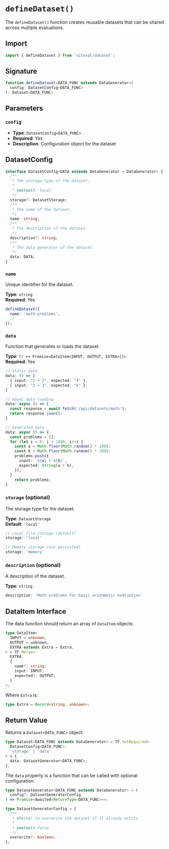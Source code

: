 # `defineDataset()`

The `defineDataset()` function creates reusable datasets that can be shared across multiple evaluations.

## Import

```ts
import { defineDataset } from 'viteval/dataset';
```

## Signature

```ts
function defineDataset<DATA_FUNC extends DataGenerator>(
  config: DatasetConfig<DATA_FUNC>
): Dataset<DATA_FUNC>
```

## Parameters

### `config`
- **Type**: `DatasetConfig<DATA_FUNC>`
- **Required**: Yes
- **Description**: Configuration object for the dataset

## DatasetConfig

```ts
interface DatasetConfig<DATA extends DataGenerator = DataGenerator> {
  /**
   * The storage type of the dataset.
   *
   * @default 'local'
   */
  storage?: DatasetStorage;
  /**
   * The name of the dataset.
   */
  name: string;
  /**
   * The description of the dataset.
   */
  description?: string;
  /**
   * The data generator of the dataset.
   */
  data: DATA;
}
```

### `name`

Unique identifier for the dataset.

**Type**: `string`  
**Required**: Yes

```ts
defineDataset({
  name: 'math-problems',
  // ...
});
```

### `data`

Function that generates or loads the dataset.

**Type**: `() => Promise<DataItem<INPUT, OUTPUT, EXTRA>[]>`  
**Required**: Yes

```ts
// Static data
data: () => [
  { input: "2 + 2", expected: "4" },
  { input: "3 + 3", expected: "6" },
]

// Async data loading
data: async () => {
  const response = await fetch('/api/datasets/math');
  return response.json();
}

// Generated data
data: async () => {
  const problems = [];
  for (let i = 0; i < 1000; i++) {
    const a = Math.floor(Math.random() * 100);
    const b = Math.floor(Math.random() * 100);
    problems.push({
      input: `${a} + ${b}`,
      expected: String(a + b),
    });
  }
    return problems;
}
```

### `storage` (optional)

The storage type for the dataset.

**Type**: `DatasetStorage`  
**Default**: `'local'`

```ts
// Local file storage (default)
storage: 'local'

// Memory storage (not persisted)
storage: 'memory'
```

### `description` (optional)

A description of the dataset.

**Type**: `string`

```ts
description: 'Math problems for basic arithmetic evaluation'
```

## DataItem Interface

The data function should return an array of `DataItem` objects:

```ts
type DataItem<
  INPUT = unknown,
  OUTPUT = unknown,
  EXTRA extends Extra = Extra,
> = TF.Merge<
  EXTRA,
  {
    name?: string;
    input: INPUT;
    expected?: OUTPUT;
  }
>;
```

Where `Extra` is:
```ts
type Extra = Record<string, unknown>;
```

## Return Value

Returns a `Dataset<DATA_FUNC>` object:

```ts
type Dataset<DATA_FUNC extends DataGenerator> = TF.SetRequired<
  DatasetConfig<DATA_FUNC>,
  'storage' | 'data'
> & {
  data: DatasetGenerator<DATA_FUNC>;
};
```

The `data` property is a function that can be called with optional configuration:

```ts
type DatasetGenerator<DATA_FUNC extends DataGenerator> = (
  config?: DatasetGeneratorConfig
) => Promise<Awaited<ReturnType<DATA_FUNC>>>;

type DatasetGeneratorConfig = {
  /**
   * Whether to overwrite the dataset if it already exists.
   *
   * @default false
   */
  overwrite?: boolean;
};
```
